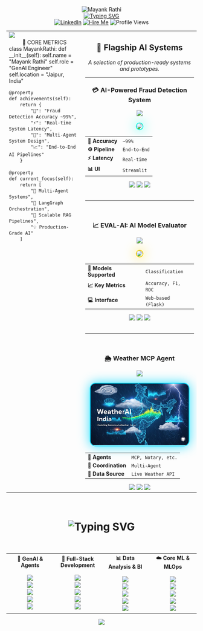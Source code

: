 <div align="center">
<img src="https://capsule-render.vercel.app/api?type=waving&color=gradient&customColorList=2,6,10,12,24&height=250&section=header&text=MAYANK%20RATHI&fontSize=70&fontColor=FFFFFF&animation=fadeIn&fontAlignY=40" alt="Mayank Rathi"/>
</div>

<div align="center">
<a href="https://git.io/typing-svg">
<img src="https://readme-typing-svg.demolab.com?font=Fira+Code&weight=600&size=24&duration=2500&pause=500&color=FF00FF&background=FFFFFF00&center=true&vCenter=true&width=1000&lines=Building+State-of-the-Art+Multi-Agent+Systems;Specializing+in+LangGraph+and+CrewAI+Orchestration;Architecting+Scalable+RAG+Pipelines+with+Vector+DBs;Transforming+Ideas+into+Production-Grade+AI+Solutions" alt="Typing SVG">
</a>
</div>

<div align="center">
<a href="https://www.linkedin.com/in/mayank-rathi-549b19223/" target="_blank"><img src="https://custom-icon-badges.demolab.com/badge/LINKEDIN-Connect-0077B5?style=flat-square&labelColor=0D1117&logo=linkedin&logoColor=0077B5" alt="LinkedIn"></a>
<a href="mailto:rathimayank.2005@gmail.com"><img src="https://custom-icon-badges.demolab.com/badge/HIRE_ME-Available-00FF00?style=flat-square&labelColor=0D1117&logo=rocket&logoColor=00FF00" alt="Hire Me"></a>
<img src="https://komarev.com/ghpvc/?username=rmayank-24&label=PROFILE+VIEWS&color=FF00FF&style=flat-square&labelColor=0D1117" alt="Profile Views">
</div>

<table>
<tr>
<td width="40%" valign="top">

<img src="https://github-stats-alpha.vercel.app/api?username=rmayank-24&cc=0D1117&tc=00FFE5&ic=FFD700&bc=00FFE5" width="100%">

<div align="center">🧠 CORE METRICS</div>
class MayankRathi:
    def __init__(self):
        self.name = "Mayank Rathi"
        self.role = "GenAI Engineer"
        self.location = "Jaipur, India"
        
    @property
    def achievements(self):
        return {
            "🎯": "Fraud Detection Accuracy ~99%",
            "⚡": "Real-time System Latency",
            "🤖": "Multi-Agent System Design",
            "📈": "End-to-End AI Pipelines"
        }
    
    @property
    def current_focus(self):
        return [
            "🤖 Multi-Agent Systems",
            "🔗 LangGraph Orchestration",
            "🚀 Scalable RAG Pipelines",
            "💡 Production-Grade AI"
        ]

</td>
<td width="60%" valign="top">
<h2 align="center">🚀 Flagship AI Systems</h2>
<p align="center"><i>A selection of production-ready systems and prototypes.</i></p>
<hr>

<h3 align="center">💳 AI-Powered Fraud Detection System</h3>
<div align="center">
<a href="https://github.com/rmayank-24/AI-POWERED-FRAUD-DETECTION-SYSTEM"><img src="https://img.shields.io/badge/STATUS-PRODUCTION_READY-00FF00?style=flat&labelColor=0D1117"></a>
</div>
<p align="center">
<a href="https://github.com/rmayank-24/AI-POWERED-FRAUD-DETECTION-SYSTEM">
<img src="https://github.com/user-attachments/assets/222e4765-ca0a-4986-8e56-4b70c2f3a13d" width="90%" style="border-radius: 15px; border: 2px solid #00FFE5; box-shadow: 0 0 30px rgba(0,255,229,0.8);">
</a>
</p>
<table>
<tr><td><strong>🎯 Accuracy</strong></td><td><code>~99%</code></td></tr>
<tr><td><strong>⚙️ Pipeline</strong></td><td><code>End-to-End</code></td></tr>
<tr><td><strong>⚡ Latency</strong></td><td><code>Real-time</code></td></tr>
<tr><td><strong>📊 UI</strong></td><td><code>Streamlit</code></td></tr>
</table>
<div align="center">
<img src="https://img.shields.io/badge/Python-3776AB?style=flat-square&logo=python&logoColor=white">
<img src="https://img.shields.io/badge/Scikit--learn-F7931E?style=flat-square&logo=scikit-learn&logoColor=white">
<img src="https://img.shields.io/badge/Streamlit-FF4B4B?style=flat-square&logo=streamlit&logoColor=white">
</div>
<br><hr><br>

<h3 align="center">📈 EVAL-AI: AI Model Evaluator</h3>
<div align="center">
<a href="https://github.com/rmayank-24/EVAL-AI"><img src="https://img.shields.io/badge/STATUS-LIVE_DEMO-FFD700?style=flat&labelColor=0D1117"></a>
</div>
<p align="center">
<a href="https://github.com/rmayank-24/EVAL-AI">
<img src="https://github.com/user-attachments/assets/e9d11d3e-0cbb-42d6-9e9a-52142a797b7b" width="90%" style="border-radius: 15px; border: 2px solid #FFD700; box-shadow: 0 0 30px rgba(255,215,0,0.8);">
</a>
</p>
<table>
<tr><td><strong>🤖 Models Supported</strong></td><td><code>Classification</code></td></tr>
<tr><td><strong>📈 Key Metrics</strong></td><td><code>Accuracy, F1, ROC</code></td></tr>
<tr><td><strong>💻 Interface</strong></td><td><code>Web-based (Flask)</code></td></tr>
</table>
<div align="center">
<img src="https://img.shields.io/badge/TensorFlow-FF6F00?style=flat-square&logo=tensorflow&logoColor=white">
<img src="https://img.shields.io/badge/Flask-000000?style=flat-square&logo=flask&logoColor=white">
<img src="https://img.shields.io/badge/Python-3776AB?style=flat-square&logo=python&logoColor=white">
</div>
<br><hr><br>

<h3 align="center">🌦️ Weather MCP Agent</h3>
<div align="center">
<a href="https://github.com/rmayank-24/Weather_MCP_Agent"><img src="https://img.shields.io/badge/STATUS-PROTOTYPE-00D9FF?style=flat&labelColor=0D1117"></a>
</div>
<p align="center">
<a href="https://github.com/rmayank-24/Weather_MCP_Agent">
<img src="https://raw.githubusercontent.com/rmayank-24/Weather_MCP_Agent/main/images/banner.png" width="90%" style="border-radius: 15px; border: 2px solid #00D9FF; box-shadow: 0 0 30px rgba(0,217,255,0.8);">
</a>
</p>
<table>
<tr><td><strong>🧠 Agents</strong></td><td><code>MCP, Notary, etc.</code></td></tr>
<tr><td><strong>🤝 Coordination</strong></td><td><code>Multi-Agent</code></td></tr>
<tr><td><strong>📡 Data Source</strong></td><td><code>Live Weather API</code></td></tr>
</table>
<div align="center">
<img src="https://img.shields.io/badge/Agentic_AI-FF00FF?style=flat-square&logo=probot&logoColor=white">
<img src="https://img.shields.io/badge/Python-3776AB?style=flat-square&logo=python&logoColor=white">
<img src="https://img.shields.io/badge/API-2F855A?style=flat-square">
</div>
</td>
</tr>
</table>

<h1 align="center">
<img src="https://user-images.githubusercontent.com/74038190/213910845-af37a709-8995-40d6-be59-724526e3c3d7.gif" width="1000" height="3">
<br>
<img src="https://readme-typing-svg.demolab.com?font=Orbitron&weight=900&size=40&duration=1000&pause=1000&color=FF00FF&center=true&vCenter=true&width=1000&lines=TECHNOLOGY+ARSENAL" alt="Typing SVG">
<br>
<img src="https://user-images.githubusercontent.com/74038190/213910845-af37a709-8995-40d6-be59-724526e3c3d7.gif" width="1000" height="3">
</h1>

<div align="center">
<table>
<tr>
<td align="center" width="25%">
<strong>🤖 GenAI & Agents</strong><br><br>
<img src="https://img.shields.io/badge/LangGraph-Advanced-FF00FF?style=flat-square&logo=graphql&logoColor=white&labelColor=0D1117"><br>
<img src="https://img.shields.io/badge/LangChain-Expert-1C1E26?style=flat-square&logo=langchain&logoColor=white&labelColor=0D1117"><br>
<img src="https://img.shields.io/badge/CrewAI-Proficient-FFD700?style=flat-square&logo=probot&logoColor=white&labelColor=0D1117"><br>
<img src="https://img.shields.io/badge/OpenAI-Advanced-412991?style=flat-square&logo=openai&logoColor=white&labelColor=0D1117"><br>
<img src="https://img.shields.io/badge/Hugging_Face-Expert-FFD700?style=flat-square&logo=huggingface&logoColor=white&labelColor=0D1117">
</td>
<td align="center" width="25%">
<strong>💾 Full-Stack Development</strong><br><br>
<img src="https://img.shields.io/badge/React-Advanced-61DAFB?style=flat-square&logo=react&logoColor=black&labelColor=0D1117"><br>
<img src="https://img.shields.io/badge/TypeScript-Advanced-3178C6?style=flat-square&logo=typescript&logoColor=white&labelColor=0D1117"><br>
<img src="https://img.shields.io/badge/Node.js-Proficient-339933?style=flat-square&logo=nodedotjs&logoColor=white&labelColor=0D1117"><br>
<img src="https://img.shields.io/badge/Firebase-Advanced-FFCA28?style=flat-square&logo=firebase&logoColor=black&labelColor=0D1117"><br>
<img src="https://img.shields.io/badge/PostgreSQL-Advanced-4169E1?style=flat-square&logo=postgresql&logoColor=white&labelColor=0D1117">
</td>
<td align="center" width="25%">
<strong>📊 Data Analysis & BI</strong><br><br>
<img src="https://img.shields.io/badge/SQL-Expert-4479A1?style=flat-square&logo=mysql&logoColor=white&labelColor=0D1117"><br>
<img src="https://img.shields.io/badge/Tableau-Proficient-E97627?style=flat-square&logo=tableau&logoColor=white&labelColor=0D1117"><br>
<img src="https://img.shields.io/badge/Power_BI-Proficient-F2C811?style=flat-square&logo=powerbi&logoColor=black&labelColor=0D1117"><br>
<img src="https://img.shields.io/badge/Excel-Expert-217346?style=flat-square&logo=microsoftexcel&logoColor=white&labelColor=0D1117"><br>
<img src="https://img.shields.io/badge/Seaborn-Advanced-88d4df?style=flat-square&logo=seaborn&logoColor=white&labelColor=0D1117">
</td>
<td align="center" width="25%">
<strong>☁️ Core ML & MLOps</strong><br><br>
<img src="https://img.shields.io/badge/Python-Expert-3776AB?style=flat-square&logo=python&logoColor=white&labelColor=0D1117"><br>
<img src="https://img.shields.io/badge/PyTorch-Advanced-EE4C2C?style=flat-square&logo=pytorch&logoColor=white&labelColor=0D1117"><br>
<img src="https://img.shields.io/badge/TensorFlow-Expert-FF6F00?style=flat-square&logo=tensorflow&logoColor=white&labelColor=0D1117"><br>
<img src="https://img.shields.io/badge/Docker-Advanced-2496ED?style=flat-square&logo=docker&logoColor=white&labelColor=0D1117"><br>
<img src="https://img.shields.io/badge/AWS-Proficient-FF9900?style=flat-square&logo=amazonaws&logoColor=white&labelColor=0D1117">
</td>
</tr>
</table>
</div>

<div align="center">
<img src="https://capsule-render.vercel.app/api?type=waving&color=gradient&customColorList=2,6,12,20,30&height=150&section=footer&animation=twinkling&fontColor=00FFE5&fontSize=20&fontAlignY=80&desc=©%202025%20Mayank%20Rathi%20|%20Architecting%20the%20Age%20of%20Autonomous%20Intelligence&descAlign=50&descSize=18" />
</div>
